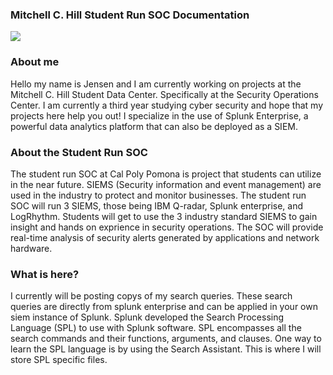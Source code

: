 ### Mitchell C. Hill Student Run SOC Documentation

![](https://github.com/Nukaflux/Studentrun-SOC-/blob/master/unnamed.png?raw=true)



### About me
Hello my name is Jensen and I am currently working on projects at the Mitchell C. Hill Student Data Center. Specifically at the Security Operations Center. I am currently a third year studying cyber security and hope that my projects here help you out! I specialize in the use of Splunk Enterprise, a powerful data analytics platform that can also be deployed as a SIEM.

### About the Student Run SOC

The student run SOC at Cal Poly Pomona is project that students can utilize in the near future. SIEMS (Security information and event management) are used in the industry to protect and monitor businesses. The student run SOC will run 3 SIEMS, those being IBM Q-radar, Splunk enterprise, and LogRhythm. Students will get to use the 3 industry standard SIEMS to gain insight and hands on exprience in security operations. The SOC will provide real-time analysis of security alerts generated by applications and network hardware.

### What is here?
I currently will be posting copys of my search queries. These search queries are directly from splunk enterprise and can be applied in your own siem instance of Splunk. Splunk developed the Search Processing Language (SPL) to use with Splunk software. SPL encompasses all the search commands and their functions, arguments, and clauses. One way to learn the SPL language is by using the Search Assistant. This is where I will store SPL specific files. 

